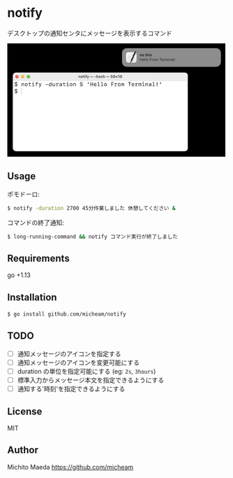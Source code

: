 # notify

デスクトップの通知センタにメッセージを表示するコマンド

![screenshot](screenshot.png)

## Usage

ポモドーロ:

```sh
$ notify -duration 2700 45分作業しました 休憩してください &
```

コマンドの終了通知:

```sh
$ long-running-command && notify コマンド実行が終了しました
```

## Requirements

go +1.13

## Installation

```sh
$ go install github.com/micheam/notify
```

## TODO

- [ ] 通知メッセージのアイコンを指定する
- [ ] 通知メッセージのアイコンを変更可能にする
- [ ] duration の単位を指定可能にする (eg: `2s`, `3hours`)
- [ ] 標準入力からメッセージ本文を指定できるようにする
- [ ] 通知する'時刻'を指定できるようにする

## License
MIT

## Author
Michito Maeda <https://github.com/micheam>
